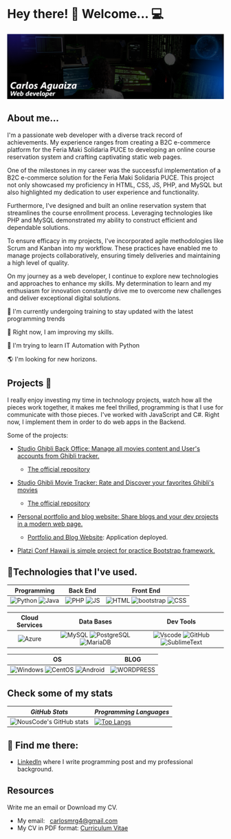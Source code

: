 # Hey there! :wave: Welcome...  :computer:
[![banner](./bannercw.png)](https://www.linkedin.com/in/carlos-ag-a522a8211) 
## About me...
I'm a passionate web developer with a diverse track record of achievements. My experience ranges from creating a B2C e-commerce platform for the Feria Maki Solidaria PUCE to developing an online course reservation system and crafting captivating static web pages.

One of the milestones in my career was the successful implementation of a B2C e-commerce solution for the Feria Maki Solidaria PUCE. This project not only showcased my proficiency in HTML, CSS, JS, PHP, and MySQL but also highlighted my dedication to user experience and functionality.

Furthermore, I've designed and built an online reservation system that streamlines the course enrollment process. Leveraging technologies like PHP and MySQL demonstrated my ability to construct efficient and dependable solutions.

To ensure efficacy in my projects, I've incorporated agile methodologies like Scrum and Kanban into my workflow. These practices have enabled me to manage projects collaboratively, ensuring timely deliveries and maintaining a high level of quality.

On my journey as a web developer, I continue to explore new technologies and approaches to enhance my skills. My determination to learn and my enthusiasm for innovation constantly drive me to overcome new challenges and deliver exceptional digital solutions.


🚀 I'm currently undergoing training to stay updated with the latest programming trends

🏓 Right now, I am improving my skills.

🌱 I'm trying to learn IT Automation with Python

🌎 I'm looking for new horizons.

## Projects 🚂
I really enjoy investing my time in technology projects, watch how all the pieces work together, it makes me feel thrilled, programming is that I use for communicate with those pieces. I've worked with JavaScript and C#. Right now, I implement them in order to do web apps in the Backend.

Some of the projects:
- [Studio Ghibli Back Office: Manage all movies content and User's accounts from Ghibli tracker.](https://backoffice.c10-se.com/)
  - [The official repository](https://github.com/C10-Ghibli-s/BE-Backoffice)
- [Studio Ghibli Movie Tracker: Rate and Discover your favorites Ghibli's movies](https://ghibli-tracker.c10-se.com/)
  - [The official repository](https://github.com/C10-Ghibli-s/BE-Studio-Ghibli-Tracker)

- [Personal portfolio and blog website: Share blogs and your dev projects in a modern web page.](https://github.com/NousCode/personal-website)
  - [Portfolio and Blog Website](https://nouscode.net/): Application deployed.
- [Platzi Conf Hawaii is simple project for practice Bootstrap framework.](https://nouscode.github.io/platzi-bootstrap/)

## 🏅Technologies that I've used.

| **Programming** | **Back End**| **Front End** |
| :---: | :---: | :---: |
| ![Python](https://img.shields.io/badge/Python-14354C?style=for-the-badge&logo=python&logoColor=white) ![Java](https://img.shields.io/badge/Java-ED8B00?style=for-the-badge&logo=openjdk&logoColor=white) | ![PHP](https://img.shields.io/badge/PHP-777BB4?style=for-the-badge&logo=php&logoColor=white) ![JS](https://img.shields.io/badge/JavaScript-323330?style=for-the-badge&logo=javascript&logoColor=F7DF1E)  | ![HTML](https://img.shields.io/badge/HTML5-E34F26?style=for-the-badge&logo=html5&logoColor=white) ![bootstrap](https://img.shields.io/badge/Bootstrap-563D7C?style=for-the-badge&logo=bootstrap&logoColor=white) ![CSS](https://img.shields.io/badge/CSS3-1572B6?style=for-the-badge&logo=css3&logoColor=white)  |

| **Cloud Services** | **Data Bases** | **Dev Tools** |
| :---: | :---: | :---: |
| ![Azure](https://img.shields.io/badge/Microsoft_Azure-0089D6?style=for-the-badge&logo=microsoft-azure&logoColor=white) | ![MySQL](	https://img.shields.io/badge/MySQL-005C84?style=for-the-badge&logo=mysql&logoColor=white) ![PostgreSQL](https://img.shields.io/badge/PostgreSQL-316192?style=for-the-badge&logo=postgresql&logoColor=white) ![MariaDB](https://img.shields.io/badge/MariaDB-003545?style=for-the-badge&logo=mariadb&logoColor=white) | ![Vscode](https://img.shields.io/badge/VSCode-0078D4?style=for-the-badge&logo=visual%20studio%20code&logoColor=white) ![GitHub](https://img.shields.io/badge/GitHub-100000?style=for-the-badge&logo=github&logoColor=white) ![SublimeText](https://img.shields.io/badge/sublime_text-%23575757.svg?&style=for-the-badge&logo=sublime-text&logoColor=important)

| **OS** | **BLOG** | 
| :---: | :---: |
| ![Windows](https://img.shields.io/badge/Windows-0078D6?style=for-the-badge&logo=windows&logoColor=white) ![CentOS](https://img.shields.io/badge/Cent%20OS-262577?style=for-the-badge&logo=CentOS&logoColor=white) ![Android](https://img.shields.io/badge/Android-3DDC84?style=for-the-badge&logo=android&logoColor=white) | ![WORDPRESS](https://img.shields.io/badge/Wordpress-21759B?style=for-the-badge&logo=wordpress&logoColor=white)

## Check some of my stats

| *GitHub Stats* | *Programming Languages* |
---|---  
| ![NousCode's GitHub stats](https://github-readme-stats.vercel.app/api?username=CarlosAG23&show_icons=true&theme=tokyonight) |  [![Top Langs](https://github-readme-stats.vercel.app/api/top-langs/?username=CarlosAG23&layout=compact&theme=tokyonight)](https://github.com/anuraghazra/github-readme-stats) |

## 📡 Find me there:

- [LinkedIn](https://www.linkedin.com/in/carlos-ag-a522a8211) where I write programming post and my professional background. 

## Resources
Write me an email or Download my CV.
- My email: <a style="margin-left: 8px;" href="carlosmrg4@gmail.com">carlosmrg4@gmail.com</a>
- My CV in PDF format: <a style="text-align: center;" href="https://1drv.ms/b/s!Aj66jVJPb5INdPAz1L4KebsamhE">Curriculum Vitae</a>
